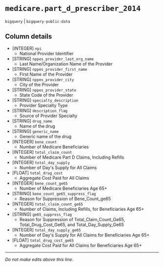 # `medicare.part_d_prescriber_2014`
`bigquery` | `bigquery-public-data`

## Column details
* [INTEGER]   `npi`
  - National Provider Identifier
* [STRING]    `nppes_provider_last_org_name`
  - Last Name/Organization Name of the Provider
* [STRING]    `nppes_provider_first_name`
  - First Name of the Provider
* [STRING]    `nppes_provider_city`
  - City of the Provider
* [STRING]    `nppes_provider_state`
  - State Code of the Provider
* [STRING]    `specialty_description`
  - Provider Specialty Type
* [STRING]    `description_flag`
  - Source of Provider Specialty
* [STRING]    `drug_name`
  - Name of the drug
* [STRING]    `generic_name`
  - Generic name of the drug
* [INTEGER]   `bene_count`
  - Number of Medicare Beneficiaries
* [INTEGER]   `total_claim_count`
  - Number of Medicare Part D Claims, Including Refills
* [INTEGER]   `total_day_supply`
  - Number of Day's Supply for All Claims
* [FLOAT]     `total_drug_cost`
  - Aggregate Cost Paid for All Claims
* [INTEGER]   `bene_count_ge65`
  - Number of Medicare Beneficiaries Age 65+
* [STRING]    `bene_count_ge65_suppress_flag`
  - Reason for Suppression of Bene_Count_ge65
* [INTEGER]   `total_claim_count_ge65`
  - Number of Claims, Including Refills, for Beneficiaries Age 65+
* [STRING]    `ge65_suppress_flag`
  - Reason for Suppression of Total_Claim_Count_Ge65, Total_Drug_Cost_Ge65, and Total_Day_Supply_Ge65
* [INTEGER]   `total_day_supply_ge65`
  - Number of Day's Supply for All Claims for Beneficiaries Age 65+
* [FLOAT]     `total_drug_cost_ge65`
  - Aggregate Cost Paid for All Claims for Beneficiaries Age 65+

-------------------------------------------------------------------------------
*Do not make edits above this line.*
